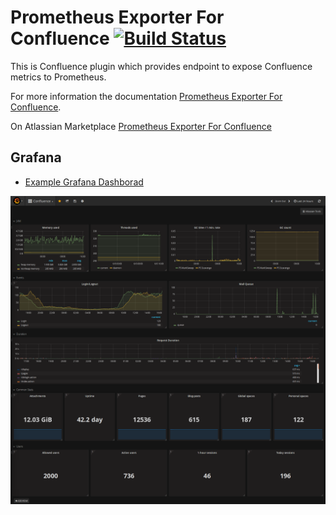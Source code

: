 # Prometheus Exporter For Confluence [![Build Status](https://travis-ci.org/AndreyVMarkelov/prom-confluence-exporter.svg?branch=master)](https://travis-ci.org/AndreyVMarkelov/prom-confluence-exporter)

This is Confluence plugin which provides endpoint to expose Confluence metrics to Prometheus.

For more information the documentation [Prometheus Exporter For Confluence](https://github.com/AndreyVMarkelov/prom-confluence-exporter/wiki/Prometheus-Exporter-For-Confluence).

On Atlassian Marketplace [Prometheus Exporter For Confluence](https://marketplace.atlassian.com/plugins/ru.andreymarkelov.atlas.plugins.prom-confluence-exporter/server/overview)

## Grafana 

* [Example Grafana Dashborad](https://grafana.com/dashboards/6404)

![image](./grafana/img/confluence-board.png)
